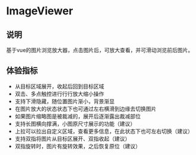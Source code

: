# ImageViewer

## 说明

基于vue的图片浏览放大器，点击图片后，可放大查看，并可滑动浏览前后图片。

## 体验指标

- 从目标区域展开，收起后回到目标区域
- 双击、多点触控进⾏行行放⼤缩小操作
- 支持下滑隐藏，随位置图⽚渐⼩，背景渐显
- 在图片放大的状态状态下也可通过左右横滑到边缘去切换图片
- 如果图片缩略图是被裁减的，展开后逐渐露出裁减部位
- 支持长图横向撑满，小图原尺寸展示的功能（建议）
- 上拉可以拉出自定义区域，查看更多信息，在此状态下也可左右切换（建议）
- 支持双指将图片从目标区展开、双指收起（建议）
- 双指旋转时，图片有旋转效果，之后恢复原位（建议）